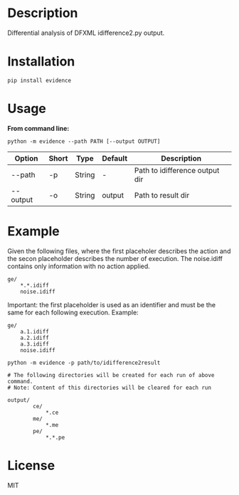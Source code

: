 # Description

Differential analysis of DFXML idifference2.py output.

# Installation

`pip install evidence`

# Usage

**From command line:**

`python -m evidence --path PATH [--output OUTPUT]`

| Option | Short | Type | Default | Description |
|---|---|---|---|---|
|--path | -p | String | - | Path to idifference output dir |
|--output | -o | String | output | Path to result dir |


# Example

Given the following files, where the first placeholer describes
the action and the secon placeholder describes the number of execution.
The noise.idiff contains only information with no action applied.

```
ge/
    *.*.idiff
    noise.idiff
```

Important: the first placeholder is used as an identifier and must be
the same for each following execution. Example:

```
ge/
    a.1.idiff
    a.2.idiff
    a.3.idiff
    noise.idiff
```


`python -m evidence -p path/to/idifference2result`

```
# The following directories will be created for each run of above command.
# Note: Content of this directories will be cleared for each run

output/
        ce/
            *.ce
        me/
            *.me
        pe/
            *.*.pe
```


# License

MIT